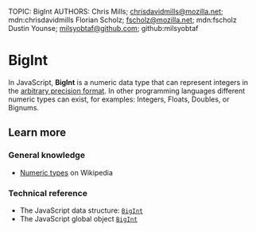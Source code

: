 TOPIC: BigInt
AUTHORS: Chris Mills; chrisdavidmills@mozilla.net; mdn:chrisdavidmills
         Florian Scholz; fscholz@mozilla.net; mdn:fscholz
         Dustin Younse; milsyobtaf@github.com; github:milsyobtaf

# BigInt

In JavaScript, **BigInt** is a numeric data type that can represent integers in the
[arbitrary precision format](https://en.wikipedia.org/wiki/Arbitrary-precision_arithmetic).
In other programming languages different numeric types can exist,
for examples: Integers, Floats, Doubles, or Bignums.

## Learn more

### General knowledge

- [Numeric types](https://en.wikipedia.org/wiki/Data%20type#Numeric_types) on Wikipedia

### Technical reference

- The JavaScript data structure: [`BigInt`](https://wiki.developer.mozilla.org/en-US/docs/Web/JavaScript/Data_structures#BigInt_type)
- The JavaScript global object [`BigInt`](https://wiki.developer.mozilla.org/en-US/docs/Web/JavaScript/Reference/Global_Objects/BigInt)
